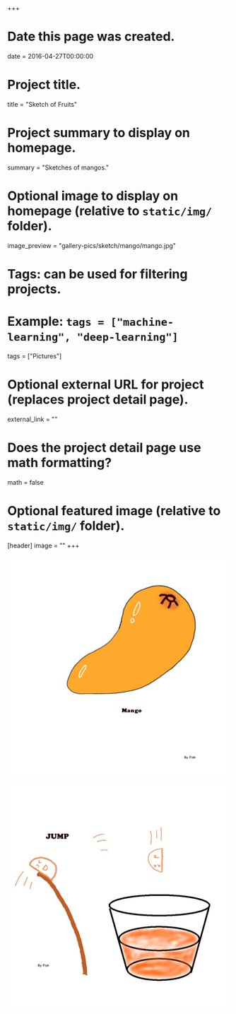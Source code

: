+++
# Date this page was created.
date = 2016-04-27T00:00:00

# Project title.
title = "Sketch of Fruits"

# Project summary to display on homepage.
summary = "Sketches of mangos."

# Optional image to display on homepage (relative to `static/img/` folder).
image_preview = "gallery-pics/sketch/mango/mango.jpg"

# Tags: can be used for filtering projects.
# Example: `tags = ["machine-learning", "deep-learning"]`
tags = ["Pictures"]

# Optional external URL for project (replaces project detail page).
external_link = ""

# Does the project detail page use math formatting?
math = false

# Optional featured image (relative to `static/img/` folder).
[header]
image = ""
+++


![芒果](https://raw.githubusercontent.com/Rothdyt/personal-blog/master/static/img/gallery-pics/sketch/mango/mango.jpg)

![跳水](https://raw.githubusercontent.com/Rothdyt/personal-blog/master/static/img/gallery-pics/sketch/mango/jump.jpg)

